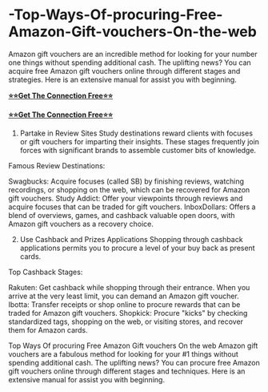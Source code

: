 # -Top-Ways-Of-procuring-Free-Amazon-Gift-vouchers-On-the-web
Amazon gift vouchers are an incredible method for looking for your number one things without spending additional cash. The uplifting news? You can acquire free Amazon gift vouchers online through different stages and strategies. Here is an extensive manual for assist you with beginning.

**[⭐⭐Get The Connection Free⭐⭐](https://tinyurl.com/free-amazon-2024-new)**

**[⭐⭐Get The Connection Free⭐⭐](https://tinyurl.com/free-amazon-2024-new)**
1. Partake in Review Sites
Study destinations reward clients with focuses or gift vouchers for imparting their insights. These stages frequently join forces with significant brands to assemble customer bits of knowledge.

Famous Review Destinations:

Swagbucks: Acquire focuses (called SB) by finishing reviews, watching recordings, or shopping on the web, which can be recovered for Amazon gift vouchers.
Study Addict: Offer your viewpoints through reviews and acquire focuses that can be traded for gift vouchers.
InboxDollars: Offers a blend of overviews, games, and cashback valuable open doors, with Amazon gift vouchers as a recovery choice.

2. Use Cashback and Prizes Applications
Shopping through cashback applications permits you to procure a level of your buy back as present cards.

Top Cashback Stages:

Rakuten: Get cashback while shopping through their entrance. When you arrive at the very least limit, you can demand an Amazon gift voucher.
Ibotta: Transfer receipts or shop online to procure rewards that can be traded for Amazon gift vouchers.
Shopkick: Procure "kicks" by checking standardized tags, shopping on the web, or visiting stores, and recover them for Amazon cards.

Top Ways Of procuring Free Amazon Gift vouchers On the web
Amazon gift vouchers are a fabulous method for looking for your #1 things without spending additional cash. The uplifting news? You can procure free Amazon gift vouchers online through different stages and techniques. Here is an extensive manual for assist you with beginning.
